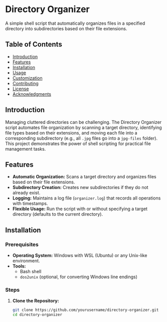 # Directory Organizer

A simple shell script that automatically organizes files in a specified directory into subdirectories based on their file extensions.

## Table of Contents

- [Introduction](#introduction)
- [Features](#features)
- [Installation](#installation)
- [Usage](#usage)
- [Customization](#customization)
- [Contributing](#contributing)
- [License](#license)
- [Acknowledgments](#acknowledgments)

## Introduction

Managing cluttered directories can be challenging. The Directory Organizer script automates file organization by scanning a target directory, identifying file types based on their extensions, and moving each file into a corresponding subdirectory (e.g., all `.jpg` files go into a `jpg-files` folder). This project demonstrates the power of shell scripting for practical file management tasks.

## Features

- **Automatic Organization:** Scans a target directory and organizes files based on their file extensions.
- **Subdirectory Creation:** Creates new subdirectories if they do not already exist.
- **Logging:** Maintains a log file (`organizer.log`) that records all operations with timestamps.
- **Flexible Usage:** Run the script with or without specifying a target directory (defaults to the current directory).

## Installation

### Prerequisites

- **Operating System:** Windows with WSL (Ubuntu) or any Unix-like environment.
- **Tools:**
  - Bash shell
  - `dos2unix` (optional, for converting Windows line endings)

### Steps

1. **Clone the Repository:**

   ```bash
   git clone https://github.com/yourusername/directory-organizer.git
   cd directory-organizer
